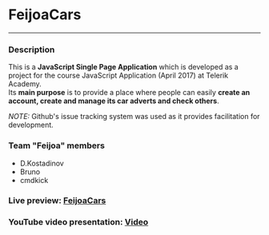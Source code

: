 # **FeijoaCars**
---
### Description 
This is a **JavaScript Single Page Application** which is developed as a project for the course JavaScript Application (April 2017) at Telerik Academy.  
Its **main purpose** is to provide a place where people can easily **create an account, create and manage its car adverts and check others**.  

_NOTE:_ Github's issue tracking system was used as it provides facilitation for development.


### Team "Feijoa" members     
* D.Kostadinov
* Bruno
* cmdkick

### Live preview:  [FeijoaCars](https://rawgit.com/TeamFeijoa-JsApps/FeijoaCars/master/index.html)   
### YouTube video presentation: [Video](https://www.youtube.com/watch?v=OacMfG6mtRc&feature=youtu.be)    

